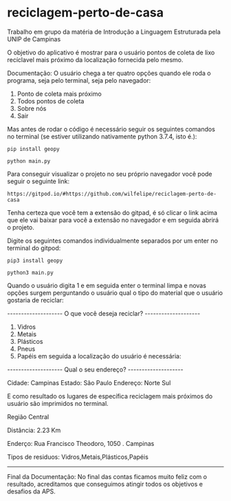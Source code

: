 # reciclagem-perto-de-casa
Trabalho em grupo da matéria de Introdução a Linguagem Estruturada pela UNIP de Campinas

O objetivo do aplicativo é mostrar para o usuário pontos de coleta de lixo recíclavel mais próximo da localização fornecida pelo mesmo.

Documentação: O usuário chega a ter quatro opções quando ele roda o programa, seja pelo terminal, seja pelo navegador:

1. Ponto de coleta mais próximo
2. Todos pontos de coleta
3. Sobre nós
4. Sair

 Mas antes de rodar o código é necessário seguir os seguintes comandos no terminal (se estiver utilizando nativamente python 3.7.4, isto é.):

	pip install geopy

	python main.py

Para conseguir visualizar o projeto no seu próprio navegador você pode seguir o seguinte link:

	https://gitpod.io/#https://github.com/wilfelipe/reciclagem-perto-de-casa
	
Tenha certeza que você tem a extensão do gitpad, é só clicar o link acima que ele vai baixar para você a extensão no navegador e em seguida abrirá o projeto.

Digite os seguintes comandos individualmente separados por um enter no terminal do gitpod:

	pip3 install geopy

	python3 main.py

Quando o usuário digita 1 e em seguida enter o terminal limpa e novas opções surgem perguntando o usuário qual o tipo do material que o usuário gostaria de reciclar:
	
-------------------- O que você deseja reciclar? --------------------

1. Vidros
2. Metais
3. Plásticos
4. Pneus
5. Papéis 
em seguida a localização do usuário é necessária:

-------------------- Qual o seu endereço? --------------------

Cidade: Campinas
Estado: São Paulo
Endereço: Norte Sul

E como resultado os lugares de específica reciclagem mais próximos do usuário são imprimidos no terminal.

Região Central


Distância:  2.23 Km


Enderço:  Rua Francisco Theodoro, 1050 . Campinas


Tipos de residuos:  Vidros,Metais,Plásticos,Papéis


---------------------------

Final da Documentação: No final das contas ficamos muito feliz com o resultado, acreditamos que conseguimos atingir todos os objetivos e desafios da APS.

